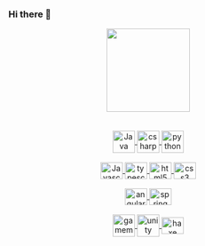 ### Hi there 👋

</div>
<div align="center">
  <a href="https://github.com/LedoVeras">
  <img height="150px" src="https://github-readme-stats.vercel.app/api/top-langs/?username=LedoVeras&layout=compact&langs_count=100&theme=tokyonight"/>
</div>
  <br>
<div style="display: inline_block" align="center"><br>
  <img align="center" title="Java" height="40" width="40" src="https://cdn.jsdelivr.net/gh/devicons/devicon/icons/java/java-original.svg">
  <img align="center" title="csharp" height="40" width="40" src="https://cdn.jsdelivr.net/gh/devicons/devicon/icons/csharp/csharp-original.svg">
  <img align="center" title="python" height="40" width="40" src="https://cdn.jsdelivr.net/gh/devicons/devicon/icons/python/python-original.svg">
</div>

<div style="display: inline_block" align="center"><br>
  <img align="center" title="Javascript" height="30" width="40" src="https://cdn.jsdelivr.net/gh/devicons/devicon/icons/javascript/javascript-original.svg">
  <img align="center" title="typescript" height="30" width="40" src="https://cdn.jsdelivr.net/gh/devicons/devicon/icons/typescript/typescript-original.svg">
  <img align="center" title="html5" height="30" width="40" src="https://cdn.jsdelivr.net/gh/devicons/devicon/icons/html5/html5-original.svg">
  <img align="center" title="css3" height="30" width="40" src="https://cdn.jsdelivr.net/gh/devicons/devicon/icons/css3/css3-original.svg">
</div>

<div style="display: inline_block" align="center"><br>
  <img align="center" title="angular" height="30" width="40" src="https://cdn.jsdelivr.net/gh/devicons/devicon/icons/angularjs/angularjs-original.svg">
  <img align="center" title="spring" height="30" width="40" src="https://cdn.jsdelivr.net/gh/devicons/devicon/icons/spring/spring-original.svg">
</div>

<div style="display: inline_block" align="center"><br>
  <img align="center" title="gamemaker" height="40" width="40" src="https://theme.zdassets.com/theme_assets/207189/229b641b59b7faefd9fdd85bac8c8bb6b4b07490.png">
  <img align="center" title="unity" height="40" width="40" src="https://i.redd.it/tu3gt6ysfxq71.png">
  <img align="center" title="haxe" height="30" width="40" src="https://cdn.jsdelivr.net/gh/devicons/devicon/icons/haxe/haxe-original.svg">
</div>



<!--
**LedoVeras/LedoVeras** is a ✨ _special_ ✨ repository because its `README.md` (this file) appears on your GitHub profile.

Here are some ideas to get you started:

- 🔭 I’m currently working on ...
- 🌱 I’m currently learning ...
- 👯 I’m looking to collaborate on ...
- 🤔 I’m looking for help with ...
- 💬 Ask me about ...
- 📫 How to reach me: ...
- 😄 Pronouns: ...
- ⚡ Fun fact: ...
-->
